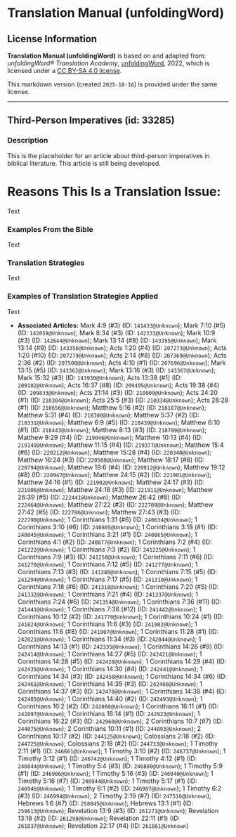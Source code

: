 # Translation Manual (unfoldingWord)

## License Information

**Translation Manual (unfoldingWord)** is based on and adapted from: _unfoldingWord® Translation Academy_, [unfoldingWord](https://unfoldingword.org/utw), 2022, which is licensed under a [CC BY-SA 4.0 license](https://creativecommons.org/licenses/by-sa/4.0/legalcode.en).

This markdown version (created `2025-10-16`) is provided under the same license.



--------------------------------

## Third-Person Imperatives (id: 33285)

### Description

This is the placeholder for an article about third\-person imperatives in biblical literature. This article is still being developed.

Reasons This Is a Translation Issue:
====================================

Text

### Examples From the Bible

Text

### Translation Strategies

Text

### Examples of Translation Strategies Applied

Text

* **Associated Articles:** Mark 4:9 (#3) (ID: `141433@Unknown`); Mark 7:10 (#5) (ID: `142059@Unknown`); Mark 8:34 (#3) (ID: `142333@Unknown`); Mark 10:9 (#3) (ID: `142644@Unknown`); Mark 13:14 (#8) (ID: `143355@Unknown`); Mark 13:14 (#9) (ID: `143356@Unknown`); Acts 1:20 (#4) (ID: `207273@Unknown`); Acts 1:20 (#10) (ID: `207279@Unknown`); Acts 2:14 (#8) (ID: `207369@Unknown`); Acts 2:36 (#2) (ID: `207500@Unknown`); Acts 4:10 (#1) (ID: `207696@Unknown`); Mark 13:15 (#5) (ID: `143362@Unknown`); Mark 13:16 (#3) (ID: `143367@Unknown`); Mark 15:32 (#3) (ID: `143930@Unknown`); Acts 13:38 (#1) (ID: `209102@Unknown`); Acts 16:37 (#8) (ID: `209495@Unknown`); Acts 19:38 (#4) (ID: `209833@Unknown`); Acts 21:14 (#3) (ID: `210009@Unknown`); Acts 24:20 (#1) (ID: `210304@Unknown`); Acts 25:5 (#3) (ID: `210334@Unknown`); Acts 28:28 (#1) (ID: `210656@Unknown`); Matthew 5:16 (#2) (ID: `218187@Unknown`); Matthew 5:31 (#4) (ID: `218300@Unknown`); Matthew 5:37 (#2) (ID: `218331@Unknown`); Matthew 6:9 (#5) (ID: `218439@Unknown`); Matthew 6:10 (#1) (ID: `218443@Unknown`); Matthew 8:13 (#3) (ID: `218789@Unknown`); Matthew 9:29 (#4) (ID: `219046@Unknown`); Matthew 10:13 (#4) (ID: `219149@Unknown`); Matthew 11:15 (#4) (ID: `219377@Unknown`); Matthew 15:4 (#6) (ID: `220212@Unknown`); Matthew 15:28 (#4) (ID: `220340@Unknown`); Matthew 16:24 (#3) (ID: `220508@Unknown`); Matthew 18:17 (#8) (ID: `220794@Unknown`); Matthew 19:6 (#4) (ID: `220912@Unknown`); Matthew 19:12 (#8) (ID: `220947@Unknown`); Matthew 24:15 (#2) (ID: `221901@Unknown`); Matthew 24:16 (#1) (ID: `221902@Unknown`); Matthew 24:17 (#3) (ID: `221906@Unknown`); Matthew 24:18 (#3) (ID: `221911@Unknown`); Matthew 26:39 (#5) (ID: `222441@Unknown`); Matthew 26:42 (#8) (ID: `222464@Unknown`); Matthew 27:22 (#3) (ID: `222709@Unknown`); Matthew 27:42 (#5) (ID: `222786@Unknown`); Matthew 27:43 (#3) (ID: `222790@Unknown`); 1 Corinthians 1:31 (#6) (ID: `240634@Unknown`); 1 Corinthians 3:10 (#6) (ID: `240805@Unknown`); 1 Corinthians 3:18 (#1) (ID: `240845@Unknown`); 1 Corinthians 3:21 (#1) (ID: `240865@Unknown`); 1 Corinthians 4:1 (#2) (ID: `240877@Unknown`); 1 Corinthians 7:2 (#4) (ID: `241222@Unknown`); 1 Corinthians 7:3 (#2) (ID: `241225@Unknown`); 1 Corinthians 7:9 (#3) (ID: `241258@Unknown`); 1 Corinthians 7:11 (#6) (ID: `241270@Unknown`); 1 Corinthians 7:12 (#5) (ID: `241277@Unknown`); 1 Corinthians 7:13 (#3) (ID: `241280@Unknown`); 1 Corinthians 7:15 (#5) (ID: `241294@Unknown`); 1 Corinthians 7:17 (#5) (ID: `241310@Unknown`); 1 Corinthians 7:18 (#6) (ID: `241318@Unknown`); 1 Corinthians 7:20 (#5) (ID: `241332@Unknown`); 1 Corinthians 7:21 (#4) (ID: `241337@Unknown`); 1 Corinthians 7:24 (#6) (ID: `241354@Unknown`); 1 Corinthians 7:36 (#11) (ID: `241441@Unknown`); 1 Corinthians 7:36 (#12) (ID: `241442@Unknown`); 1 Corinthians 10:12 (#2) (ID: `241770@Unknown`); 1 Corinthians 10:24 (#1) (ID: `241824@Unknown`); 1 Corinthians 11:6 (#3) (ID: `241902@Unknown`); 1 Corinthians 11:6 (#8) (ID: `241907@Unknown`); 1 Corinthians 11:28 (#1) (ID: `242021@Unknown`); 1 Corinthians 11:34 (#3) (ID: `242044@Unknown`); 1 Corinthians 14:13 (#1) (ID: `242335@Unknown`); 1 Corinthians 14:26 (#9) (ID: `242414@Unknown`); 1 Corinthians 14:27 (#5) (ID: `242421@Unknown`); 1 Corinthians 14:28 (#5) (ID: `242428@Unknown`); 1 Corinthians 14:29 (#4) (ID: `242435@Unknown`); 1 Corinthians 14:30 (#4) (ID: `242441@Unknown`); 1 Corinthians 14:34 (#3) (ID: `242458@Unknown`); 1 Corinthians 14:34 (#6) (ID: `242461@Unknown`); 1 Corinthians 14:35 (#3) (ID: `242466@Unknown`); 1 Corinthians 14:37 (#3) (ID: `242478@Unknown`); 1 Corinthians 14:38 (#4) (ID: `242485@Unknown`); 1 Corinthians 14:40 (#2) (ID: `242493@Unknown`); 1 Corinthians 16:2 (#2) (ID: `242860@Unknown`); 1 Corinthians 16:11 (#1) (ID: `242897@Unknown`); 1 Corinthians 16:14 (#1) (ID: `242923@Unknown`); 1 Corinthians 16:22 (#3) (ID: `242960@Unknown`); 2 Corinthians 10:7 (#7) (ID: `244075@Unknown`); 2 Corinthians 10:11 (#1) (ID: `244093@Unknown`); 2 Corinthians 10:17 (#2) (ID: `244125@Unknown`); Colossians 2:16 (#2) (ID: `244725@Unknown`); Colossians 2:18 (#2) (ID: `244733@Unknown`); 1 Timothy 2:11 (#1) (ID: `246661@Unknown`); 1 Timothy 3:10 (#2) (ID: `246737@Unknown`); 1 Timothy 3:12 (#1) (ID: `246742@Unknown`); 1 Timothy 4:12 (#1) (ID: `246844@Unknown`); 1 Timothy 5:4 (#3) (ID: `246880@Unknown`); 1 Timothy 5:9 (#1) (ID: `246906@Unknown`); 1 Timothy 5:16 (#3) (ID: `246940@Unknown`); 1 Timothy 5:16 (#7) (ID: `246944@Unknown`); 1 Timothy 5:17 (#1) (ID: `246946@Unknown`); 1 Timothy 6:1 (#2) (ID: `246987@Unknown`); 1 Timothy 6:2 (#3) (ID: `246994@Unknown`); 2 Timothy 2:19 (#7) (ID: `247516@Unknown`); Hebrews 1:6 (#7) (ID: `258045@Unknown`); Hebrews 13:1 (#1) (ID: `259613@Unknown`); Revelation 13:9 (#3) (ID: `261271@Unknown`); Revelation 13:18 (#2) (ID: `261298@Unknown`); Revelation 22:11 (#1) (ID: `261837@Unknown`); Revelation 22:17 (#4) (ID: `261861@Unknown`)

